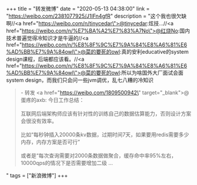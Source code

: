 +++
title = "转发微博"
date = "2020-05-13 04:38:00"
link = "https://weibo.com/2381077925/J1IFn4gfR"
description = "这个我也很欠缺啊//<a href=\"https://weibo.com/n/tinycedar\">@tinycedar</a>:炫技…//<a href=\"https://weibo.com/n/%E7%BA%A2%E7%83%A7No\">@红烧No</a>:国内技术普遍觉得冷知识才是牛逼的//<a href=\"https://weibo.com/n/%E8%8F%9C%E7%9A%84%E8%A6%81%E6%AD%BB%E7%9A%84owl\">@菜的要死的owl</a>:真的安利educative的system design课程，后端都应该看。//<a href=\"https://weibo.com/n/%E8%8F%9C%E7%9A%84%E8%A6%81%E6%AD%BB%E7%9A%84owl\">@菜的要死的owl</a>:所以为啥国外大厂面试会面system design，而我们只会问一些jvm调优，乱七八糟的冷知识<br><blockquote> - 转发 <a href=\"https://weibo.com/1809500942\" target=\"_blank\">@蛋疼的axb</a>: 今日工作总结：<br><br>互联网后端架构师应该有针对性的训练自己的数据估算能力，否则设计方案会很没有效率。<br><br>比如“每秒钟插入20000条kv数据，过期时间7天，如果要用redis需要多少内存，内存方案是否可行”<br><br>或者是“每次查询需要对2000条数据做聚合，缓存命中率95%左右，10000qps的情况下是否需要增加二级 ...</blockquote>"
tags = ["新浪微博"]
+++
